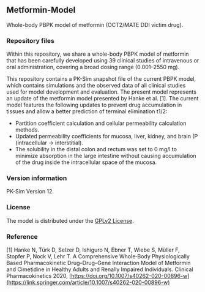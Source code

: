 ## Metformin-Model
Whole-body PBPK model of metformin (OCT2/MATE DDI victim drug).

### Repository files
Within this repository, we share a whole-body PBPK model of metformin that has been carefully developed using 39 clinical studies of intravenous or oral administration, covering a broad dosing range (0.001–2550 mg). 

This repository contains a PK-Sim snapshot file of the current PBPK model, which contains simulations and the observed data of all clinical studies used for model development and evaluation. 
The present model represents an update of the metformin model presented by Hanke et al. [1]. The current model features the following updates to prevent drug accumulation in tissues and allow a better prediction of terminal elimination t1/2:
- Partition coefficient calculation and cellular permeability calculation methods.
- Updated permeability coefficients for mucosa, liver, kidney, and brain (P (intracellular -> interstitial).
- The solubility in the distal colon and rectum was set to 0 mg/l to minimize absorption in the large intestine without causing accumulation of the drug inside the intracellular space of the mucosa.
   
### Version information
PK-Sim Version 12.

### License
The model is distributed under the [GPLv2 License](https://github.com/Open-Systems-Pharmacology/Suite/blob/develop/LICENSE). 

### Reference
[1] Hanke N, Türk D, Selzer D, Ishiguro N, Ebner T, Wiebe S, Müller F, Stopfer P, Nock V, Lehr T. 
A Comprehensive Whole‑Body Physiologically Based Pharmacokinetic Drug–Drug–Gene Interaction Model of Metformin and Cimetidine in Healthy Adults and Renally Impaired Individuals. Clinical Pharmacokinetics 2020, [https://doi.org/10.1007/s40262-020-00896-w](https://link.springer.com/article/10.1007/s40262-020-00896-w) 
